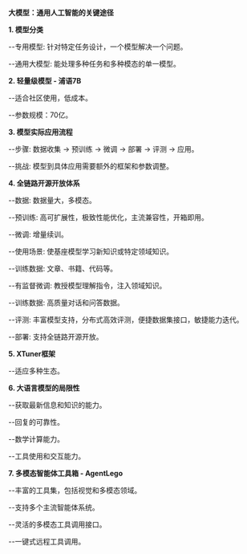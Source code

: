 **大模型：通用人工智能的关键途径**

**1. 模型分类**

--专用模型: 针对特定任务设计，一个模型解决一个问题。

--通用大模型: 能处理多种任务和多种模态的单一模型。

**2. 轻量级模型 - 浦语7B**

--适合社区使用，低成本。

--参数规模：70亿。

**3. 模型实际应用流程**

--步骤: 数据收集 → 预训练 → 微调 → 部署 → 评测 → 应用。

--挑战: 模型到具体应用需要额外的框架和参数调整。

**4. 全链路开源开放体系**

--数据: 数据量大，多模态。

--预训练: 高可扩展性，极致性能优化，主流兼容性，开箱即用。

--微调: 增量续训。

--使用场景: 使基座模型学习新知识或特定领域知识。

--训练数据: 文章、书籍、代码等。

--有监督微调: 教授模型理解指令，注入领域知识。

--训练数据: 高质量对话和问答数据。

--评测: 丰富模型支持，分布式高效评测，便捷数据集接口，敏捷能力迭代。

--部署: 支持全链路开源开放。

**5. XTuner框架**

--适应多种生态。

**6. 大语言模型的局限性**

--获取最新信息和知识的能力。

--回复的可靠性。

--数学计算能力。

--工具使用和交互能力。

**7. 多模态智能体工具箱 - AgentLego**

--丰富的工具集，包括视觉和多模态领域。

--支持多个主流智能体系统。

--灵活的多模态工具调用接口。

--一键式远程工具调用。
